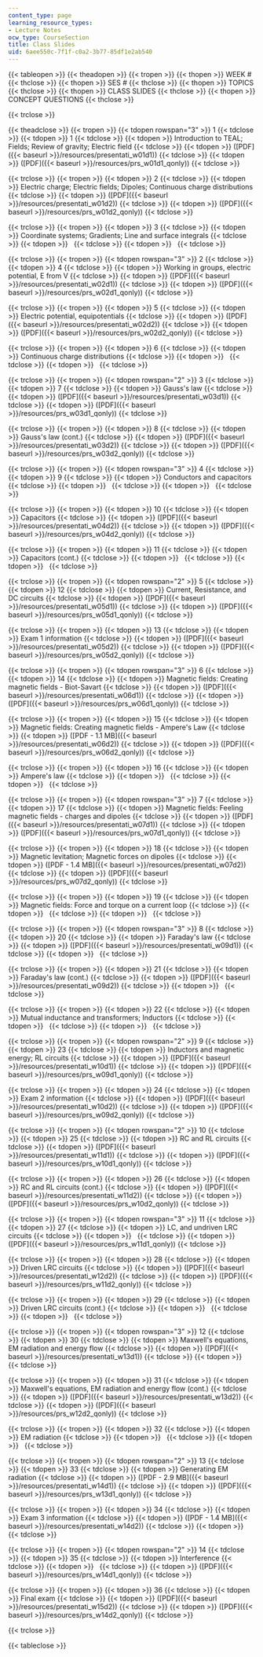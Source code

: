 ```yaml
---
content_type: page
learning_resource_types:
- Lecture Notes
ocw_type: CourseSection
title: Class Slides
uid: 6aee550c-7f1f-c0a2-3b77-85df1e2ab540
---
```


{{< tableopen >}}
{{< theadopen >}}
{{< tropen >}}
{{< thopen >}}
WEEK #
{{< thclose >}}
{{< thopen >}}
SES #
{{< thclose >}}
{{< thopen >}}
TOPICS
{{< thclose >}}
{{< thopen >}}
CLASS SLIDES
{{< thclose >}}
{{< thopen >}}
CONCEPT QUESTIONS
{{< thclose >}}

{{< trclose >}}

{{< theadclose >}}
{{< tropen >}}
{{< tdopen rowspan="3" >}}
1
{{< tdclose >}}
{{< tdopen >}}
1
{{< tdclose >}}
{{< tdopen >}}
Introduction to TEAL; Fields; Review of gravity; Electric field
{{< tdclose >}}
{{< tdopen >}}
([PDF]({{< baseurl >}}/resources/presentati_w01d1))
{{< tdclose >}}
{{< tdopen >}}
([PDF]({{< baseurl >}}/resources/prs_w01d1_qonly))
{{< tdclose >}}

{{< trclose >}}
{{< tropen >}}
{{< tdopen >}}
2
{{< tdclose >}}
{{< tdopen >}}
Electric charge; Electric fields; Dipoles; Continuous charge distributions
{{< tdclose >}}
{{< tdopen >}}
([PDF]({{< baseurl >}}/resources/presentati_w01d2))
{{< tdclose >}}
{{< tdopen >}}
([PDF]({{< baseurl >}}/resources/prs_w01d2_qonly))
{{< tdclose >}}

{{< trclose >}}
{{< tropen >}}
{{< tdopen >}}
3
{{< tdclose >}}
{{< tdopen >}}
Coordinate systems; Gradients; Line and surface integrals
{{< tdclose >}}
{{< tdopen >}}
 
{{< tdclose >}}
{{< tdopen >}}
 
{{< tdclose >}}

{{< trclose >}}
{{< tropen >}}
{{< tdopen rowspan="3" >}}
2
{{< tdclose >}}
{{< tdopen >}}
4
{{< tdclose >}}
{{< tdopen >}}
Working in groups, electric potential, E from V
{{< tdclose >}}
{{< tdopen >}}
([PDF]({{< baseurl >}}/resources/presentati_w02d1))
{{< tdclose >}}
{{< tdopen >}}
([PDF]({{< baseurl >}}/resources/prs_w02d1_qonly))
{{< tdclose >}}

{{< trclose >}}
{{< tropen >}}
{{< tdopen >}}
5
{{< tdclose >}}
{{< tdopen >}}
Electric potential, equipotentials
{{< tdclose >}}
{{< tdopen >}}
([PDF]({{< baseurl >}}/resources/presentati_w02d2))
{{< tdclose >}}
{{< tdopen >}}
([PDF]({{< baseurl >}}/resources/prs_w02d2_qonly))
{{< tdclose >}}

{{< trclose >}}
{{< tropen >}}
{{< tdopen >}}
6
{{< tdclose >}}
{{< tdopen >}}
Continuous charge distributions
{{< tdclose >}}
{{< tdopen >}}
 
{{< tdclose >}}
{{< tdopen >}}
 
{{< tdclose >}}

{{< trclose >}}
{{< tropen >}}
{{< tdopen rowspan="2" >}}
3
{{< tdclose >}}
{{< tdopen >}}
7
{{< tdclose >}}
{{< tdopen >}}
Gauss's law
{{< tdclose >}}
{{< tdopen >}}
([PDF]({{< baseurl >}}/resources/presentati_w03d1))
{{< tdclose >}}
{{< tdopen >}}
([PDF]({{< baseurl >}}/resources/prs_w03d1_qonly))
{{< tdclose >}}

{{< trclose >}}
{{< tropen >}}
{{< tdopen >}}
8
{{< tdclose >}}
{{< tdopen >}}
Gauss's law (cont.)
{{< tdclose >}}
{{< tdopen >}}
([PDF]({{< baseurl >}}/resources/presentati_w03d2))
{{< tdclose >}}
{{< tdopen >}}
([PDF]({{< baseurl >}}/resources/prs_w03d2_qonly))
{{< tdclose >}}

{{< trclose >}}
{{< tropen >}}
{{< tdopen rowspan="3" >}}
4
{{< tdclose >}}
{{< tdopen >}}
9
{{< tdclose >}}
{{< tdopen >}}
Conductors and capacitors
{{< tdclose >}}
{{< tdopen >}}
 
{{< tdclose >}}
{{< tdopen >}}
 
{{< tdclose >}}

{{< trclose >}}
{{< tropen >}}
{{< tdopen >}}
10
{{< tdclose >}}
{{< tdopen >}}
Capacitors
{{< tdclose >}}
{{< tdopen >}}
([PDF]({{< baseurl >}}/resources/presentati_w04d2))
{{< tdclose >}}
{{< tdopen >}}
([PDF]({{< baseurl >}}/resources/prs_w04d2_qonly))
{{< tdclose >}}

{{< trclose >}}
{{< tropen >}}
{{< tdopen >}}
11
{{< tdclose >}}
{{< tdopen >}}
Capacitors (cont.)
{{< tdclose >}}
{{< tdopen >}}
 
{{< tdclose >}}
{{< tdopen >}}
 
{{< tdclose >}}

{{< trclose >}}
{{< tropen >}}
{{< tdopen rowspan="2" >}}
5
{{< tdclose >}}
{{< tdopen >}}
12
{{< tdclose >}}
{{< tdopen >}}
Current, Resistance, and DC circuits
{{< tdclose >}}
{{< tdopen >}}
([PDF]({{< baseurl >}}/resources/presentati_w05d1))
{{< tdclose >}}
{{< tdopen >}}
([PDF]({{< baseurl >}}/resources/prs_w05d1_qonly))
{{< tdclose >}}

{{< trclose >}}
{{< tropen >}}
{{< tdopen >}}
13
{{< tdclose >}}
{{< tdopen >}}
Exam 1 information
{{< tdclose >}}
{{< tdopen >}}
([PDF]({{< baseurl >}}/resources/presentati_w05d2))
{{< tdclose >}}
{{< tdopen >}}
([PDF]({{< baseurl >}}/resources/prs_w05d2_qonly))
{{< tdclose >}}

{{< trclose >}}
{{< tropen >}}
{{< tdopen rowspan="3" >}}
6
{{< tdclose >}}
{{< tdopen >}}
14
{{< tdclose >}}
{{< tdopen >}}
Magnetic fields: Creating magnetic fields - Biot-Savart
{{< tdclose >}}
{{< tdopen >}}
([PDF]({{< baseurl >}}/resources/presentati_w06d1))
{{< tdclose >}}
{{< tdopen >}}
([PDF]({{< baseurl >}}/resources/prs_w06d1_qonly))
{{< tdclose >}}

{{< trclose >}}
{{< tropen >}}
{{< tdopen >}}
15
{{< tdclose >}}
{{< tdopen >}}
Magnetic fields: Creating magnetic fields - Ampere's Law
{{< tdclose >}}
{{< tdopen >}}
([PDF - 1.1 MB]({{< baseurl >}}/resources/presentati_w06d2))
{{< tdclose >}}
{{< tdopen >}}
([PDF]({{< baseurl >}}/resources/prs_w06d2_qonly))
{{< tdclose >}}

{{< trclose >}}
{{< tropen >}}
{{< tdopen >}}
16
{{< tdclose >}}
{{< tdopen >}}
Ampere's law
{{< tdclose >}}
{{< tdopen >}}
 
{{< tdclose >}}
{{< tdopen >}}
 
{{< tdclose >}}

{{< trclose >}}
{{< tropen >}}
{{< tdopen rowspan="3" >}}
7
{{< tdclose >}}
{{< tdopen >}}
17
{{< tdclose >}}
{{< tdopen >}}
Magnetic fields: Feeling magnetic fields - charges and dipoles
{{< tdclose >}}
{{< tdopen >}}
([PDF]({{< baseurl >}}/resources/presentati_w07d1))
{{< tdclose >}}
{{< tdopen >}}
([PDF]({{< baseurl >}}/resources/prs_w07d1_qonly))
{{< tdclose >}}

{{< trclose >}}
{{< tropen >}}
{{< tdopen >}}
18
{{< tdclose >}}
{{< tdopen >}}
Magnetic levitation; Magnetic forces on dipoles
{{< tdclose >}}
{{< tdopen >}}
([PDF - 1.4 MB]({{< baseurl >}}/resources/presentati_w07d2))
{{< tdclose >}}
{{< tdopen >}}
([PDF]({{< baseurl >}}/resources/prs_w07d2_qonly))
{{< tdclose >}}

{{< trclose >}}
{{< tropen >}}
{{< tdopen >}}
19
{{< tdclose >}}
{{< tdopen >}}
Magnetic fields: Force and torque on a current loop
{{< tdclose >}}
{{< tdopen >}}
 
{{< tdclose >}}
{{< tdopen >}}
 
{{< tdclose >}}

{{< trclose >}}
{{< tropen >}}
{{< tdopen rowspan="3" >}}
8
{{< tdclose >}}
{{< tdopen >}}
20
{{< tdclose >}}
{{< tdopen >}}
Faraday's law
{{< tdclose >}}
{{< tdopen >}}
([PDF]({{< baseurl >}}/resources/presentati_w09d1))
{{< tdclose >}}
{{< tdopen >}}
 
{{< tdclose >}}

{{< trclose >}}
{{< tropen >}}
{{< tdopen >}}
21
{{< tdclose >}}
{{< tdopen >}}
Faraday's law (cont.)
{{< tdclose >}}
{{< tdopen >}}
([PDF]({{< baseurl >}}/resources/presentati_w09d2))
{{< tdclose >}}
{{< tdopen >}}
 
{{< tdclose >}}

{{< trclose >}}
{{< tropen >}}
{{< tdopen >}}
22
{{< tdclose >}}
{{< tdopen >}}
Mutual inductance and transformers; Inductors
{{< tdclose >}}
{{< tdopen >}}
 
{{< tdclose >}}
{{< tdopen >}}
 
{{< tdclose >}}

{{< trclose >}}
{{< tropen >}}
{{< tdopen rowspan="2" >}}
9
{{< tdclose >}}
{{< tdopen >}}
23
{{< tdclose >}}
{{< tdopen >}}
Inductors and magnetic energy; RL circuits
{{< tdclose >}}
{{< tdopen >}}
([PDF]({{< baseurl >}}/resources/presentati_w10d1))
{{< tdclose >}}
{{< tdopen >}}
([PDF]({{< baseurl >}}/resources/prs_w09d1_qonly))
{{< tdclose >}}

{{< trclose >}}
{{< tropen >}}
{{< tdopen >}}
24
{{< tdclose >}}
{{< tdopen >}}
Exam 2 information
{{< tdclose >}}
{{< tdopen >}}
([PDF]({{< baseurl >}}/resources/presentati_w10d2))
{{< tdclose >}}
{{< tdopen >}}
([PDF]({{< baseurl >}}/resources/prs_w09d2_qonly))
{{< tdclose >}}

{{< trclose >}}
{{< tropen >}}
{{< tdopen rowspan="2" >}}
10
{{< tdclose >}}
{{< tdopen >}}
25
{{< tdclose >}}
{{< tdopen >}}
RC and RL circuits
{{< tdclose >}}
{{< tdopen >}}
([PDF]({{< baseurl >}}/resources/presentati_w11d1))
{{< tdclose >}}
{{< tdopen >}}
([PDF]({{< baseurl >}}/resources/prs_w10d1_qonly))
{{< tdclose >}}

{{< trclose >}}
{{< tropen >}}
{{< tdopen >}}
26
{{< tdclose >}}
{{< tdopen >}}
RC and RL circuits (cont.)
{{< tdclose >}}
{{< tdopen >}}
([PDF]({{< baseurl >}}/resources/presentati_w11d2))
{{< tdclose >}}
{{< tdopen >}}
([PDF]({{< baseurl >}}/resources/prs_w10d2_qonly))
{{< tdclose >}}

{{< trclose >}}
{{< tropen >}}
{{< tdopen rowspan="3" >}}
11
{{< tdclose >}}
{{< tdopen >}}
27
{{< tdclose >}}
{{< tdopen >}}
LC, and undriven LRC circuits
{{< tdclose >}}
{{< tdopen >}}
 
{{< tdclose >}}
{{< tdopen >}}
([PDF]({{< baseurl >}}/resources/prs_w11d1_qonly))
{{< tdclose >}}

{{< trclose >}}
{{< tropen >}}
{{< tdopen >}}
28
{{< tdclose >}}
{{< tdopen >}}
Driven LRC circuits
{{< tdclose >}}
{{< tdopen >}}
([PDF]({{< baseurl >}}/resources/presentati_w12d2))
{{< tdclose >}}
{{< tdopen >}}
([PDF]({{< baseurl >}}/resources/prs_w11d2_qonly))
{{< tdclose >}}

{{< trclose >}}
{{< tropen >}}
{{< tdopen >}}
29
{{< tdclose >}}
{{< tdopen >}}
Driven LRC circuits (cont.)
{{< tdclose >}}
{{< tdopen >}}
 
{{< tdclose >}}
{{< tdopen >}}
 
{{< tdclose >}}

{{< trclose >}}
{{< tropen >}}
{{< tdopen rowspan="3" >}}
12
{{< tdclose >}}
{{< tdopen >}}
30
{{< tdclose >}}
{{< tdopen >}}
Maxwell's equations, EM radiation and energy flow
{{< tdclose >}}
{{< tdopen >}}
([PDF]({{< baseurl >}}/resources/presentati_w13d1))
{{< tdclose >}}
{{< tdopen >}}
 
{{< tdclose >}}

{{< trclose >}}
{{< tropen >}}
{{< tdopen >}}
31
{{< tdclose >}}
{{< tdopen >}}
Maxwell's equations, EM radiation and energy flow (cont.)
{{< tdclose >}}
{{< tdopen >}}
([PDF]({{< baseurl >}}/resources/presentati_w13d2))
{{< tdclose >}}
{{< tdopen >}}
([PDF]({{< baseurl >}}/resources/prs_w12d2_qonly))
{{< tdclose >}}

{{< trclose >}}
{{< tropen >}}
{{< tdopen >}}
32
{{< tdclose >}}
{{< tdopen >}}
EM radiation
{{< tdclose >}}
{{< tdopen >}}
 
{{< tdclose >}}
{{< tdopen >}}
 
{{< tdclose >}}

{{< trclose >}}
{{< tropen >}}
{{< tdopen rowspan="2" >}}
13
{{< tdclose >}}
{{< tdopen >}}
33
{{< tdclose >}}
{{< tdopen >}}
Generating EM radiation
{{< tdclose >}}
{{< tdopen >}}
([PDF - 2.9 MB]({{< baseurl >}}/resources/presentati_w14d1))
{{< tdclose >}}
{{< tdopen >}}
([PDF]({{< baseurl >}}/resources/prs_w13d1_qonly))
{{< tdclose >}}

{{< trclose >}}
{{< tropen >}}
{{< tdopen >}}
34
{{< tdclose >}}
{{< tdopen >}}
Exam 3 information
{{< tdclose >}}
{{< tdopen >}}
([PDF - 1.4 MB]({{< baseurl >}}/resources/presentati_w14d2))
{{< tdclose >}}
{{< tdopen >}}
 
{{< tdclose >}}

{{< trclose >}}
{{< tropen >}}
{{< tdopen rowspan="2" >}}
14
{{< tdclose >}}
{{< tdopen >}}
35
{{< tdclose >}}
{{< tdopen >}}
Interference
{{< tdclose >}}
{{< tdopen >}}
 
{{< tdclose >}}
{{< tdopen >}}
([PDF]({{< baseurl >}}/resources/prs_w14d1_qonly))
{{< tdclose >}}

{{< trclose >}}
{{< tropen >}}
{{< tdopen >}}
36
{{< tdclose >}}
{{< tdopen >}}
Final exam
{{< tdclose >}}
{{< tdopen >}}
([PDF]({{< baseurl >}}/resources/presentati_w15d2))
{{< tdclose >}}
{{< tdopen >}}
([PDF]({{< baseurl >}}/resources/prs_w14d2_qonly))
{{< tdclose >}}

{{< trclose >}}

{{< tableclose >}}